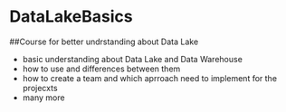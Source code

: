 # DataLakeBasics
##Course for better undrstanding about Data Lake
- basic understanding about Data Lake and Data Warehouse
- how to use and differences between them
- how to create a team and which aprroach need to implement for the projecxts
- many more
